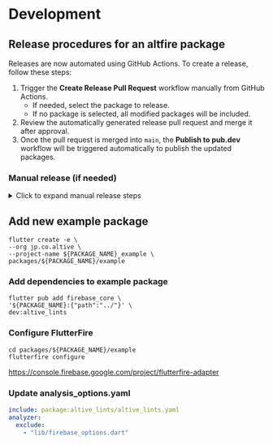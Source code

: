 # Development

## Release procedures for an altfire package

Releases are now automated using GitHub Actions. To create a release, follow these steps:

1. Trigger the **Create Release Pull Request** workflow manually from GitHub Actions.
   - If needed, select the package to release.
   - If no package is selected, all modified packages will be included.
2. Review the automatically generated release pull request and merge it after approval.
3. Once the pull request is merged into `main`, the **Publish to pub.dev** workflow will be triggered automatically to publish the updated packages.

### Manual release (if needed)

<details>
<summary>Click to expand manual release steps</summary>

1. Create a branch for the release.
2. Run the `melos version` command.
3. Run `git push origin release --follow-tags` to push the changes and tags.
4. Create a pull request for the pushed branch.
5. Merge the pull request after review.
6. Run the `melos publish` command on the `main` branch.

```shell
# Narrow down the target package as needed.
melos version --scope=altfire_tracker

# Specify the version manually, if necessary.
melos version \
--manual-version altfire_authenticator:0.1.6 \
--manual-version altfire_configurator:0.1.4 \
--manual-version altfire_messenger:0.2.1 \
--manual-version altfire_tracker:0.1.5 \
```
</details>

## Add new example package

```shell
flutter create -e \
--org jp.co.altive \
--project-name ${PACKAGE_NAME}_example \
packages/${PACKAGE_NAME}/example
```

### Add dependencies to example package

```shell
flutter pub add firebase_core \
'${PACKAGE_NAME}:{"path":"../"}' \
dev:altive_lints
```

### Configure FlutterFire

```shell
cd packages/${PACKAGE_NAME}/example
flutterfire configure
```

https://console.firebase.google.com/project/flutterfire-adapter

### Update analysis_options.yaml

```yaml
include: package:altive_lints/altive_lints.yaml
analyzer:
  exclude:
    - "lib/firebase_options.dart"
```